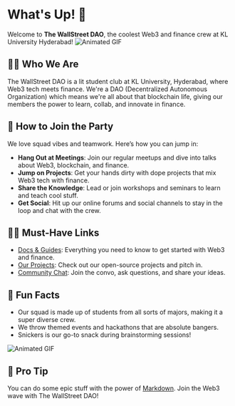 # What's Up! 👋

Welcome to **The WallStreet DAO**, the coolest Web3 and finance crew at KL University Hyderabad!
![Animated GIF](https://media0.giphy.com/media/29oib9M907xJP2Alga/giphy.gif?cid=6c09b952pc4hfusu3ag9gk94q67wb9agjf7va5vgq0576u65&ep=v1_internal_gif_by_id&rid=giphy.gif&ct=g)

## 🙋‍♀️ Who We Are
The WallStreet DAO is a lit student club at KL University, Hyderabad, where Web3 tech meets finance. We're a DAO (Decentralized Autonomous Organization) which means we're all about that blockchain life, giving our members the power to learn, collab, and innovate in finance.

## 🌈 How to Join the Party
We love squad vibes and teamwork. Here’s how you can jump in:

- **Hang Out at Meetings**: Join our regular meetups and dive into talks about Web3, blockchain, and finance.
- **Jump on Projects**: Get your hands dirty with dope projects that mix Web3 tech with finance.
- **Share the Knowledge**: Lead or join workshops and seminars to learn and teach cool stuff.
- **Get Social**: Hit up our online forums and social channels to stay in the loop and chat with the crew.

## 👩‍💻 Must-Have Links
- [Docs & Guides](#): Everything you need to know to get started with Web3 and finance.
- [Our Projects](#): Check out our open-source projects and pitch in.
- [Community Chat](#): Join the convo, ask questions, and share your ideas.

## 🍿 Fun Facts
- Our squad is made up of students from all sorts of majors, making it a super diverse crew.
- We throw themed events and hackathons that are absolute bangers.
- Snickers is our go-to snack during brainstorming sessions!

![Animated GIF](https://pa1.aminoapps.com/7448/5cfe5634aede8bc743c379e715aa52a6ba15318cr1-500-282_hq.gif)

## 🧙 Pro Tip
You can do some epic stuff with the power of [Markdown](https://docs.github.com/github/writing-on-github/getting-started-with-writing-and-formatting-on-github/basic-writing-and-formatting-syntax). Join the Web3 wave with The WallStreet DAO!
